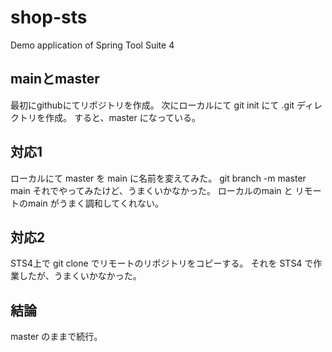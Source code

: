 # shop-sts
Demo application of Spring Tool Suite 4

## mainとmaster
最初にgithubにてリポジトリを作成。
次にローカルにて git init にて .git ディレクトリを作成。
すると、master になっている。

## 対応1
ローカルにて master を main に名前を変えてみた。
git branch -m master main
それでやってみたけど、うまくいかなかった。
ローカルのmain と リモートのmain がうまく調和してくれない。

## 対応2
STS4上で git clone でリモートのリポジトリをコピーする。
それを STS4 で作業したが、うまくいかなかった。

## 結論
master のままで続行。

